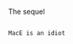 The sequel




































































































































































                                                                                                                                                                                            MacE is an idiot



















































































































































































































































































































































